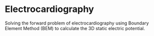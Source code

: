 # Electrocardiography
Solving the forward problem of electrocardiography using Boundary Element Method (BEM) to calculate the 3D static electric potential.

